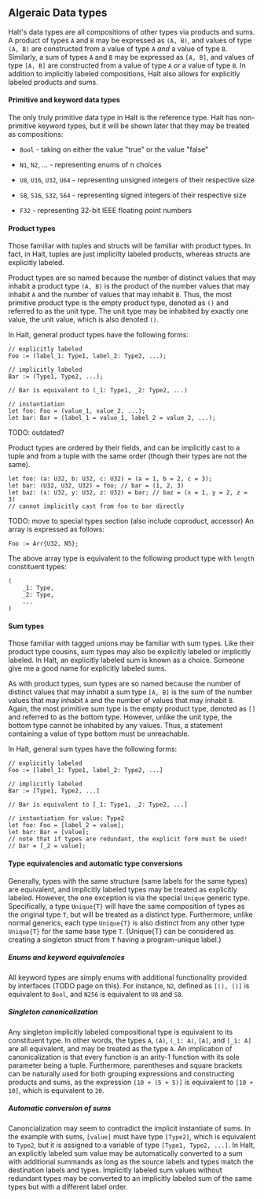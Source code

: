 ## Algeraic Data types

Halt's data types are all compositions of other types via products and sums. A
product of types `A` and `B` may be expressed as `(A, B)`, and values of type
`(A, B)` are constructed from a value of type `A` *and* a value of type `B`. 
Similarly, a sum of types `A` and `B` may be expressed as `[A, B]`, and values
of type `[A, B]` are constructed from a value of type `A` *or* a value of type
`B`. In addition to implicitly labeled compositions, Halt also allows for
explicitly labeled products and sums.

#### Primitive and keyword data types

The only truly primitive data type in Halt is the reference type. Halt has
non-primitive keyword types, but it will be shown later that they may be treated
as compositions:

- `Bool` - taking on either the value "true" or the value "false"

- `N1`, `N2`, ... - representing enums of n choices

- `U8`, `U16`, `U32`, `U64` - representing unsigned integers of their respective size

- `S8`, `S16`, `S32`, `S64` - representing signed integers of their respective size

- `F32` - representing 32-bit IEEE floating point numbers

#### Product types

Those familiar with tuples and structs will be familiar with product types. In
fact, in Halt, tuples are just implicilty labeled products, whereas structs are
explicitly labeled.

Product types are so named because the number of distinct values that may
inhabit a product type `(A, B)` is the product of the number values that may
inhabit `A` and the number of values that may inhabit `B`. Thus, the most
primitive product type is the empty product type, denoted as `()` and referred
to as the unit type. The unit type may be inhabited by exactly one value, the
unit value, which is also denoted `()`.

In Halt, general product types have the following forms:

```
// explicitly labeled
Foo := (label_1: Type1, label_2: Type2, ...);

// implicitly labeled
Bar := (Type1, Type2, ...);

// Bar is equivalent to (_1: Type1, _2: Type2, ...)

// instantiation
let foo: Foo = (value_1, value_2, ...);
let bar: Bar = (label_1 = value_1, label_2 = value_2, ...);
```

TODO: outdated?

Product types are ordered by their fields, and can be implicitly cast to a tuple
and from a tuple with the same order (though their types are not the same).

```
let foo: (a: U32, b: U32, c: U32) = (a = 1, b = 2, c = 3);
let bar: (U32, U32, U32) = foo; // bar = (1, 2, 3)
let baz: (x: U32, y: U32, z: U32) = bar; // baz = (x = 1, y = 2, z = 3)
// cannot implicitly cast from foo to bar directly
```

TODO: move to special types section (also include coproduct, accessor)
An array is expressed as follows:

```
Foo := Arr{U32, N5};
```

The above array type is equivalent to the following product type with `length`
constituent types:

```
(
    _1: Type,
    _2: Type,
    ...
)
```

#### Sum types

Those familiar with tagged unions may be familiar with sum types. Like their
product type cousins, sum types may also be explicitly labeled or implicitly
labeled. In Halt, an explicitly labeled sum is known as a choice. Someone give
me a good name for explicitly labeled sums.

As with product types, sum types are so named because the number of distinct
values that may inhabit a sum type `[A, B]` is the sum of the number values that
may inhabit `A` and the number of values that may inhabit `B`. Again, the most
primitive sum type is the empty product type, denoted as `[]` and referred to as
the bottom type. However, unlike the unit type, the bottom type cannot be
inhabited by any values. Thus, a statement containing a value of type bottom
must be unreachable.

In Halt, general sum types have the following forms:

```
// explicitly labeled
Foo := [label_1: Type1, label_2: Type2, ...]

// implicitly labeled
Bar := [Type1, Type2, ...]

// Bar is equivalent to [_1: Type1, _2: Type2, ...]

// instantiation for value: Type2
let foo: Foo = [label_2 = value];
let bar: Bar = [value];
// note that if types are redundant, the explicit form must be used!
// bar = [_2 = value];
```

#### Type equivalencies and automatic type conversions

Generally, types with the same structure (same labels for the same types) are
equivalent, and implicitly labeled types may be treated as explicitly labeled.
However, the one exception is via the special `Unique` generic type.
Specifically, a type `Unique{T}` will have the same composition of types as the
original type `T`, but will be treated as a distinct type. Furthermore, unlike
normal generics, each type `Unique{T}` is also distinct from any other type
`Unique{T}` for the same base type `T`. (Unique{T} can be considered as creating
a singleton struct from `T` having a program-unique label.)

##### Enums and keyword equivalencies

All keyword types are simply enums with additional functionality provided by
interfaces (TODO page on this). For instance, `N2`, defined as `[(), ()]` is
equivalent to `Bool`, and `N256` is equivalent to `U8` and `S8`.

##### Singleton canonicalization

Any singleton implicitly labeled compositional type is equivalent to its
constituent type. In other words, the types `A`, `(A)`, `(_1: A)`, `[A]`, and
`[_1: A]` are all equivalent, and may be treated as the type `A`. An implication
of canonicalization is that every function is an arity-1 function with its sole
parameter being a tuple. Furthermore, parentheses and square brackets can be
naturally used for both grouping expressions and constructing products and sums,
as the expression `[10 + (5 + 5)]` is equivalent to `[10 + 10]`, which is
equivalent to `20`.

##### Automatic conversion of sums

Canoncialization may seem to contradict the implicit instantiate of sums. In the
example with sums, `[value]` must have type `[Type2]`, which is equivalent to
`Type2`, but it is assigned to a variable of type `[Type1, Type2, ...]`. In
Halt, an explicitly labeled sum value may be automatically converted to a sum
with additional summands as long as the source labels and types match the
destination labels and types. Implicitly labeled sum values without redundant
types may be converted to an implicitly labeled sum of the same types but with
a different label order.


